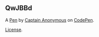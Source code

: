 QwJBBd
------


A [Pen](http://codepen.io/anon/pen/QwJBBd) by [Captain Anonymous](http://codepen.io/anon) on [CodePen](http://codepen.io/).

[License](http://codepen.io/anon/pen/QwJBBd/license).